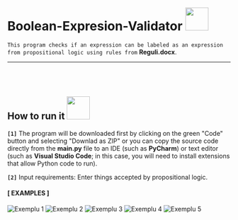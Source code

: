 # Boolean-Expresion-Validator <img height="52" width="52" src = "https://cdn-icons.flaticon.com/png/512/5442/premium/5442020.png?token=exp=1656502961~hmac=3212409a801db698a5977e55243c9c68">


```This program checks if an expression can be labeled as an expression from propositional logic using rules from``` **Reguli.docx**.

<hr>
<br>
<br>

## How to run it <img height="52" width="52" src = "https://user-images.githubusercontent.com/92999481/166147080-e3baac9b-3d24-439d-aa7b-4eec7a59edc2.png">

**```[1]```**
The program will be downloaded first by clicking on the green "Code" button and selecting "Downlad as ZIP" or you can copy the source code directly from the **main.py** file to an IDE (such as **PyCharm**) or text editor (such as **Visual Studio Code**; in this case, you will need to install extensions that allow Python code to run).

**```[2]```** 
Input requirements: Enter things accepted by propositional logic.

#### [ EXAMPLES ]

![Exemplu 1](https://user-images.githubusercontent.com/92999481/146650488-a09b8992-6139-4731-bdae-32299abbe0f3.png)
![Exemplu 2](https://user-images.githubusercontent.com/92999481/146650490-92a8aaf0-b8ec-412e-a59f-e2c371584f7f.png)
![Exemplu 3](https://user-images.githubusercontent.com/92999481/146650492-dea6f30a-1e97-4590-9384-370796070d7a.png)
![Exemplu 4](https://user-images.githubusercontent.com/92999481/146650496-9dd6bf10-ad6b-4a8d-a10d-534100601ea2.png)
![Exemplu 5](https://user-images.githubusercontent.com/92999481/146650499-b0ef5f06-3c90-4b02-aee3-62b7020940a8.png)
